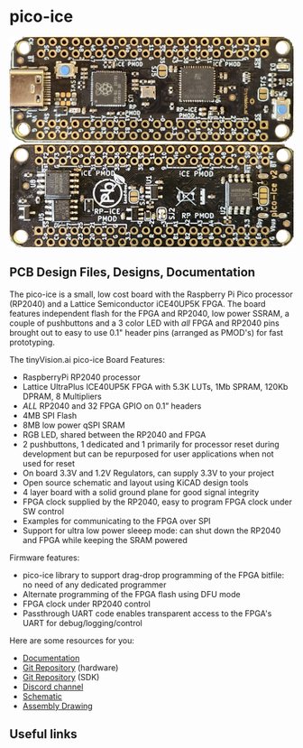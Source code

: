 # pico-ice

![](Docs/images/pico_ice_v2_front.jpg)
![](Docs/images/pico_ice_v2_back.jpg)

## PCB Design Files, Designs, Documentation

The pico-ice is a small, low cost board with the Raspberry Pi Pico processor (RP2040) and a Lattice Semiconductor iCE40UP5K FPGA. The board features independent flash for the FPGA and RP2040, low power SSRAM, a couple of pushbuttons and a 3 color LED with _all_ FPGA and RP2040 pins brought out to easy to use 0.1" header pins (arranged as PMOD's) for fast prototyping.

The tinyVision.ai pico-ice Board Features:

* RaspberryPi RP2040 processor
* Lattice UltraPlus ICE40UP5K FPGA with 5.3K LUTs, 1Mb SPRAM, 120Kb DPRAM, 8 Multipliers
* _ALL_ RP2040 and 32 FPGA GPIO on 0.1” headers
* 4MB SPI Flash
* 8MB low power qSPI SRAM
* RGB LED, shared between the RP2040 and FPGA
* 2 pushbuttons, 1 dedicated and 1 primarily for processor reset during development but can be repurposed for user applications when not used for reset
* On board 3.3V and 1.2V Regulators, can supply 3.3V to your project
* Open source schematic and layout using KiCAD design tools
* 4 layer board with a solid ground plane for good signal integrity
* FPGA clock supplied by the RP2040, easy to program FPGA clock under SW control
* Examples for communicating to the FPGA over SPI
* Support for ultra low power sleeep mode: can shut down the RP2040 and FPGA while keeping the SRAM powered


Firmware features:
* pico-ice library to support drag-drop programming of the FPGA bitfile: no need of any dedicated programmer
* Alternate programming of the FPGA flash using DFU mode
* FPGA clock under RP2040 control
* Passthrough UART code enables transparent access to the FPGA's UART for debug/logging/control


Here are some resources for you:

* [Documentation](https://pico-ice.tinyvision.ai)
* [Git Repository](https://github.com/tinyvision-ai-inc/pico-ice) (hardware)
* [Git Repository](https://github.com/tinyvision-ai-inc/pico-ice-sdk) (SDK)
* [Discord channel](https://discord.gg/3qbXujE)
* [Schematic](https://raw.githubusercontent.com/tinyvision-ai-inc/pico-ice/main/Board/Rev2/pico-ice.pdf)
* [Assembly Drawing](https://htmlpreview.github.io/?https://github.com/tinyvision-ai-inc/pico-ice/blob/main/Board/Rev2/bom/ibom.html)


## Useful links
